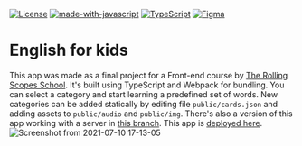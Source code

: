 [![License](https://img.shields.io/badge/license-MIT-green)](https://tldrlegal.com/license/mit-license)
[![made-with-javascript](https://img.shields.io/badge/Made%20with-JavaScript-1f425f.svg)](https://www.javascript.com)
[![TypeScript](https://badgen.net/badge/icon/typescript?icon=typescript&label)](https://typescriptlang.org)
[![Figma](https://img.shields.io/badge/--F24E1E?logo=figma&logoColor=ffffff)](https://www.figma.com/file/bvNuu9qEw27m2O8kQLeR8O/English-for-kids?node-id=0%3A1) <br>

# English for kids

This app was made as a final project for a Front-end course by <a href="https://rs.school/">The Rolling Scopes School</a>.
It's built using TypeScript and Webpack for bundling.
You can select a category and start learning a predefined set of words.
New categories can be added statically by editing file `public/cards.json` and adding assets to `public/audio` and `public/img`.
There's also a version of this app working with a server in <a href="https://github.com/96tm/english-for-kids/tree/client-server">this branch</a>.
This app is <a href="https://rolling-scopes-school.github.io/96tm-JSFE2021Q1/english-for-kids-part-one/">deployed here</a>.
![Screenshot from 2021-07-10 17-13-05](https://user-images.githubusercontent.com/2994043/125166098-a559a800-e1a2-11eb-9246-b029820c6861.png)
